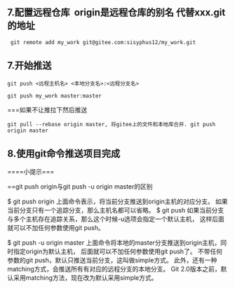 ## 7.配置远程仓库  origin是远程仓库的别名 代替xxx.git的地址
```shell
 git remote add my_work git@gitee.com:sisyphus12/my_work.git
```

## 7.开始推送 
```shell
git push <远程主机名> <本地分支名>:<远程分支名>

git push my_work master:master
``` 
===如果不让推拉下然后推送
```shell
git pull --rebase origin master, 将gitee上的文件和本地库合并. git push origin master
``` 
## 8.使用git命令推送项目完成

====小提示===

==git push origin与git push -u origin master的区别
 
$ git push origin
上面命令表示，将当前分支推送到origin主机的对应分支。 
如果当前分支只有一个追踪分支，那么主机名都可以省略。 
$ git push 如果当前分支与多个主机存在追踪关系，那么这个时候-u选项会指定一个默认主机，
这样后面就可以不加任何参数使用git push。
 
$ git push -u origin master 上面命令将本地的master分支推送到origin主机，同时指定origin为默认主机，
后面就可以不加任何参数使用git push了。 不带任何参数的git push，默认只推送当前分支，这叫做simple方式。
此外，还有一种matching方式，会推送所有有对应的远程分支的本地分支。
Git 2.0版本之前，默认采用matching方法，现在改为默认采用simple方式。
